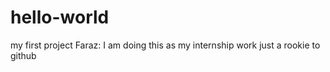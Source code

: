 # hello-world
my first project
Faraz: I am doing this as my internship work 
just a rookie to github
